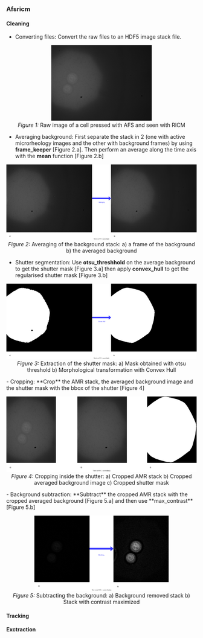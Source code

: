 ### Afsricm
#### Cleaning
- Converting files: Convert the raw files to an HDF5 image stack file.

<p align="center">
  <img src="images/afsricm/0_raw-stack.png" height="200"><br>
  <em>Figure 1:</em> Raw image of a cell pressed with AFS and seen with RICM
</p>

- Averaging background:
    First separate the stack in 2 (one with active microrheology images and the other with background frames) by using **frame_keeper** [Figure 2.a].
    Then perform an average along the time axis with the **mean** function [Figure 2.b]
<p align="center">
  <img src="images/afsricm/Background-Average.svg" height="200"><br>
  <em>Figure 2:</em> Averaging of the background stack: a) a frame of the background b) the averaged background
</p>

- Shutter segmentation: Use **otsu_threshhold** on the average background to get the shutter mask [Figure 3.a] then apply **convex_hull** to get the regularised shutter mask [Figure 3.b]
<p align="center">
  <img src="images/afsricm/Extracting shutter mask.svg" height="200"><br>
  <em>Figure 3:</em> Extraction of the shutter mask: a) Mask obtained with otsu threshold b) Morphological transformation with Convex Hull
</p>
- Cropping: **Crop** the AMR stack, the averaged background image and the shutter mask with the bbox of the shutter [Figure 4]
<p align="center">
  <img src="images/afsricm/Cropping inside the shutter.svg" height="200"><br>
  <em>Figure 4:</em> Cropping inside the shutter: a) Cropped AMR stack b) Cropped averaged background image c) Cropped shutter mask
</p>
- Background subtraction: **Subtract** the cropped AMR stack with the cropped averaged background [Figure 5.a] and then use **max_contrast** [Figure 5.b]
<p align="center">
  <img src="images/afsricm/Subtract background.svg" height="200"><br>
  <em>Figure 5:</em> Subtracting the background: a) Background removed stack b) Stack with contrast maximized
</p>

#### Tracking


#### Exctraction
